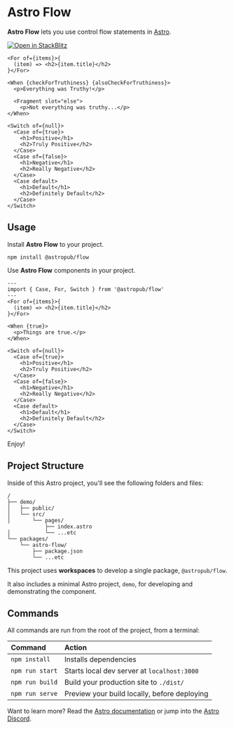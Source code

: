 # Astro Flow

**Astro Flow** lets you use control flow statements in [Astro](https://astro.build).

[![Open in StackBlitz][open-img]][open-url]

```astro
<For of={items}>{
  (item) => <h2>{item.title}</h2>
}</For>
```

```astro
<When {checkForTruthiness} {alsoCheckForTruthiness}>
  <p>Everything was Truthy!</p>

  <Fragment slot="else">
    <p>Not everything was truthy...</p>
</When>
```

```astro
<Switch of={null}>
  <Case of={true}>
    <h1>Positive</h1>
    <h2>Truly Positive</h2>
  </Case>
  <Case of={false}>
    <h1>Negative</h1>
    <h2>Really Negative</h2>
  </Case>
  <Case default>
    <h1>Default</h1>
    <h2>Definitely Default</h2>
  </Case>
</Switch>
```

## Usage

Install **Astro Flow** to your project.

```shell
npm install @astropub/flow
```

Use **Astro Flow** components in your project.

```astro
---
import { Case, For, Switch } from '@astropub/flow'
---
<For of={items}>{
  (item) => <h2>{item.title}</h2>
}</For>

<When {true}>
  <p>Things are true.</p>
</When>

<Switch of={null}>
  <Case of={true}>
    <h1>Positive</h1>
    <h2>Truly Positive</h2>
  </Case>
  <Case of={false}>
    <h1>Negative</h1>
    <h2>Really Negative</h2>
  </Case>
  <Case default>
    <h1>Default</h1>
    <h2>Definitely Default</h2>
  </Case>
</Switch>
```

Enjoy!

## Project Structure

Inside of this Astro project, you'll see the following folders and files:

```
/
├── demo/
│   ├── public/
│   └── src/
│       └── pages/
            ├── index.astro
│           └── ...etc
└── packages/
    └── astro-flow/
        ├── package.json
        └── ...etc
```

This project uses **workspaces** to develop a single package, `@astropub/flow`.

It also includes a minimal Astro project, `demo`, for developing and demonstrating the component.

## Commands

All commands are run from the root of the project, from a terminal:

| Command         | Action                                       |
|:----------------|:---------------------------------------------|
| `npm install`   | Installs dependencies                        |
| `npm run start` | Starts local dev server at `localhost:3000`  |
| `npm run build` | Build your production site to `./dist/`      |
| `npm run serve` | Preview your build locally, before deploying |

Want to learn more?
Read the [Astro documentation][docs-url] or jump into the [Astro Discord][chat-url].

[chat-url]: https://astro.build/chat
[docs-url]: https://github.com/withastro/astro
[open-img]: https://developer.stackblitz.com/img/open_in_stackblitz.svg
[open-url]: https://stackblitz.com/github/astro-community/astro-flow
